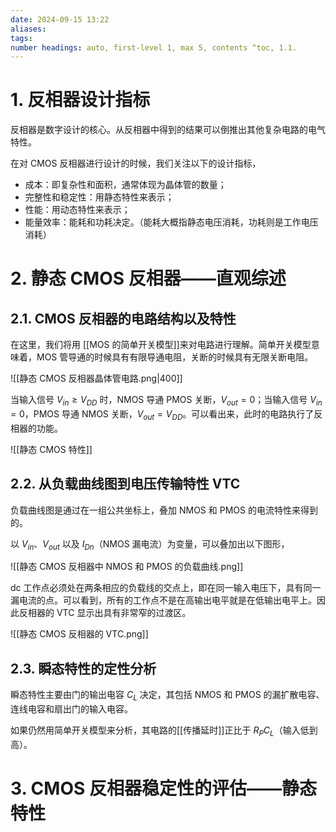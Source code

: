 ```yaml
---
date: 2024-09-15 13:22
aliases: 
tags: 
number headings: auto, first-level 1, max 5, contents ^toc, 1.1.
---
```

# 1. 反相器设计指标

反相器是数字设计的核心。从反相器中得到的结果可以倒推出其他复杂电路的电气特性。

在对 CMOS 反相器进行设计的时候，我们关注以下的设计指标，
- 成本：即复杂性和面积，通常体现为晶体管的数量；
- 完整性和稳定性：用静态特性来表示；
- 性能：用动态特性来表示；
- 能量效率：能耗和功耗决定。（能耗大概指静态电压消耗，功耗则是工作电压消耗）

# 2. 静态 CMOS 反相器——直观综述

## 2.1. CMOS 反相器的电路结构以及特性

在这里，我们将用 [[MOS 的简单开关模型]]来对电路进行理解。简单开关模型意味着，MOS 管导通的时候具有有限导通电阻，关断的时候具有无限关断电阻。

![[静态 CMOS 反相器晶体管电路.png|400]]

当输入信号 $V_{in}\geq V_{DD}$ 时，NMOS 导通 PMOS 关断，$V_{out} =0$；当输入信号 $V_{in} = 0$，PMOS 导通 NMOS 关断，$V_{out} = V_{DD}$。可以看出来，此时的电路执行了反相器的功能。

![[静态 CMOS 特性]]

## 2.2. 从负载曲线图到电压传输特性 VTC

负载曲线图是通过在一组公共坐标上，叠加 NMOS 和 PMOS 的电流特性来得到的。

以 $V_{in}$、$V_{out}$ 以及 $I_{Dn}$（NMOS 漏电流）为变量，可以叠加出以下图形，

![[静态 CMOS 反相器中 NMOS 和 PMOS 的负载曲线.png]]

dc 工作点必须处在两条相应的负载线的交点上，即在同一输入电压下，具有同一漏电流的点。可以看到，所有的工作点不是在高输出电平就是在低输出电平上。因此反相器的 VTC 显示出具有非常窄的过渡区。

![[静态 CMOS 反相器的 VTC.png]]

## 2.3. 瞬态特性的定性分析

瞬态特性主要由门的输出电容 $C_{L}$ 决定，其包括 NMOS 和 PMOS 的漏扩散电容、连线电容和扇出门的输入电容。

如果仍然用简单开关模型来分析，其电路的[[传播延时]]正比于 $R_{P}C_{L}$（输入低到高）。

# 3. CMOS 反相器稳定性的评估——静态特性

